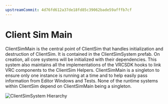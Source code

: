 ```yaml
---
upstreamCommit: 4d76fd612a37de18fd85c39062bade59afffb7cf
---
```


# Client Sim Main

ClientSimMain is the central point of ClientSim that handles initialization and destruction of ClientSim. It is contained in the ClientSimSystem prefab. On creation, all core systems will be initialized with their dependencies. This system also maintains all the implementations of the VRCSDK hooks to link VRC components to the ClientSim Helpers. ClientSimMain is a singleton to ensure only one instance is running at a time and to help easily pass information from Editor Windows and Tests. None of the runtime systems within ClientSim depend on ClientSimMain being a singleton.

![ClientSimSystem Hierarchy](/clientsim.docs.vrchat.com/images/client-sim-main-hierarchy.png)